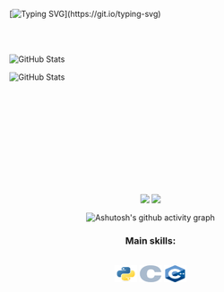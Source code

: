 
[![Typing SVG](https://readme-typing-svg.herokuapp.com?font=Fira+Code&weight=300&size=50&duration=4000&pause=1000&color=ff6c8f&center=true&vCenter=true&random=false&width=1000&lines=Hello!+I'm+Gi+%3A%29;Welcome!!)](https://git.io/typing-svg)

<br>
<br>

<p>
  <img 
    align="center" 
    alt="GitHub Stats" 
    height="200" 
    style="padding-right: 10px;" 
    src="https://github-readme-stats.vercel.app/api?username=GiAnjos&show_icons=true&theme=tokyonight&include_all_commits=true&locale=pt-br" 
  />

<img 
      align="center" 
      alt="GitHub Stats" 
      height="200" 
      src="https://github-readme-stats.vercel.app/api/top-langs/?username=GiAnjos&theme=tokyonight&layout=compact&custom_title=Tecnologias&langs_count=9" 
  />

</p>


<br>
<br>
<br>
<br>
<br>
<br>
<br>
<br>
<br>
<br>
<br>

<div align="center" >
<div> 
  <a href = "mailto:giovanadosanjos49@gmail.com"><img src="https://img.shields.io/badge/-Gmail-%23333?style=for-the-badge&logo=gmail&logoColor=white" target="_blank"></a>
  <a href="https://www.linkedin.com/in/giovana-dos-anjos-993b26195/?locale=en_US" target="_blank"><img src="https://img.shields.io/badge/-LinkedIn-%230077B5?style=for-the-badge&logo=linkedin&logoColor=white" target="_blank"></a> 

</div>

<div align="center" >
   
![Ashutosh's github activity graph](https://ssr-contributions-svg.vercel.app/_/GiAnjos?chart=3dbar&gap=0.6&scale=2&flatten=2&animation=wave&animation_duration=1&animation_delay=0.05&animation_amplitude=20&animation_frequency=0.5&animation_wave_center=10_0&format=svg&weeks=30&theme=pink) 

</div>

<div align="center" >
  
### Main skills:
<div style="display: inline_block"><br>
  <img align="center" alt="Gi-Python" height="30" width="40" src="https://raw.githubusercontent.com/devicons/devicon/master/icons/python/python-original.svg">
  <img align="center" alt="Gi-C" height="30" width="40" src="https://raw.githubusercontent.com/devicons/devicon/master/icons/c/c-original.svg">
  <img align="center" alt="Gi-C++" height="30" width="40" src="https://raw.githubusercontent.com/devicons/devicon/master/icons/cplusplus/cplusplus-original.svg">

</div>

<br> 

</div>


<div align="center">
  
<br>

<br>

